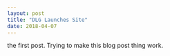 ```yaml
---
layout: post
title: "DLG Launches Site"
date: 2018-04-07
---
```


the first post. Trying to make this blog post thing work.
